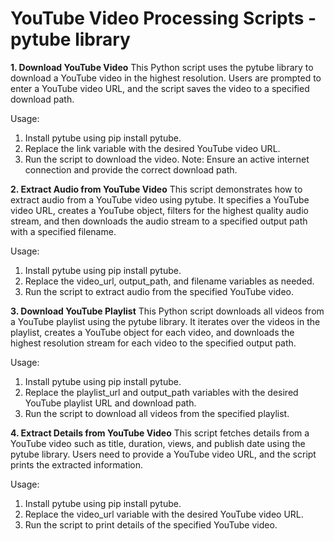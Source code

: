 # YouTube Video Processing Scripts - pytube library

**1. Download YouTube Video**
This Python script uses the pytube library to download a YouTube video in the highest resolution. Users are prompted to enter a YouTube video URL, and the script saves the video to a specified download path.

Usage:
1. Install pytube using pip install pytube.
2. Replace the link variable with the desired YouTube video URL.
3. Run the script to download the video.
Note: Ensure an active internet connection and provide the correct download path.

**2. Extract Audio from YouTube Video**
This script demonstrates how to extract audio from a YouTube video using pytube. It specifies a YouTube video URL, creates a YouTube object, filters for the highest quality audio stream, and then downloads the audio stream to a specified output path with a specified filename.

Usage:
1. Install pytube using pip install pytube.
2. Replace the video_url, output_path, and filename variables as needed.
3. Run the script to extract audio from the specified YouTube video.

**3. Download YouTube Playlist**
This Python script downloads all videos from a YouTube playlist using the pytube library. It iterates over the videos in the playlist, creates a YouTube object for each video, and downloads the highest resolution stream for each video to the specified output path.

Usage:
1. Install pytube using pip install pytube.
2. Replace the playlist_url and output_path variables with the desired YouTube playlist URL and download path.
3. Run the script to download all videos from the specified playlist.

**4. Extract Details from YouTube Video**
This script fetches details from a YouTube video such as title, duration, views, and publish date using the pytube library. Users need to provide a YouTube video URL, and the script prints the extracted information.

Usage:
1. Install pytube using pip install pytube.
2. Replace the video_url variable with the desired YouTube video URL.
3. Run the script to print details of the specified YouTube video.

